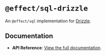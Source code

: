 # `@effect/sql-drizzle`

An `@effect/sql` implementation for [Drizzle](https://orm.drizzle.team/).

## Documentation

- **API Reference**: [View the full documentation](https://effect-ts.github.io/effect/docs/sql-drizzle).
